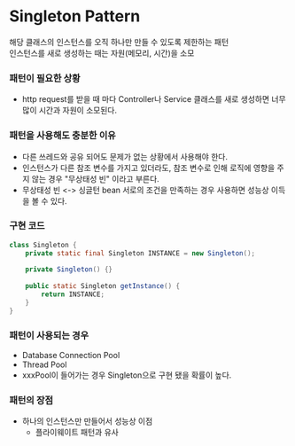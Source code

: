 # Singleton Pattern

해당 클래스의 인스턴스를 오직 하나만 만들 수 있도록 제한하는 패턴  
인스턴스를 새로 생성하는 때는 자원(메모리, 시간)을 소모

### 패턴이 필요한 상황

- http request를 받을 때 마다 Controller나 Service 클래스를 새로 생성하면 너무 많이 시간과 자원이 소모된다.

### 패턴을 사용해도 충분한 이유

- 다른 쓰레드와 공유 되어도 문제가 없는 상황에서 사용해야 한다.
- 인스턴스가 다른 참조 변수를 가지고 있더라도, 참조 변수로 인해 로직에 영향을 주지 않는 경우 "무상태성 빈" 이라고 부른다.
- 무상태성 빈 <-> 싱글턴 bean 서로의 조건을 만족하는 경우 사용하면 성능상 이득을 볼 수 있다.

### 구현 코드

```java
class Singleton {
    private static final Singleton INSTANCE = new Singleton();
    
    private Singleton() {}
    
    public static Singleton getInstance() {
        return INSTANCE;
    }
}
```

### 패턴이 사용되는 경우

- Database Connection Pool
- Thread Pool
- xxxPool이 들어가는 경우 Singleton으로 구현 됐을 확률이 높다.

### 패턴의 장점

- 하나의 인스턴스만 만들어서 성능상 이점
  - 플라이웨이트 패턴과 유사